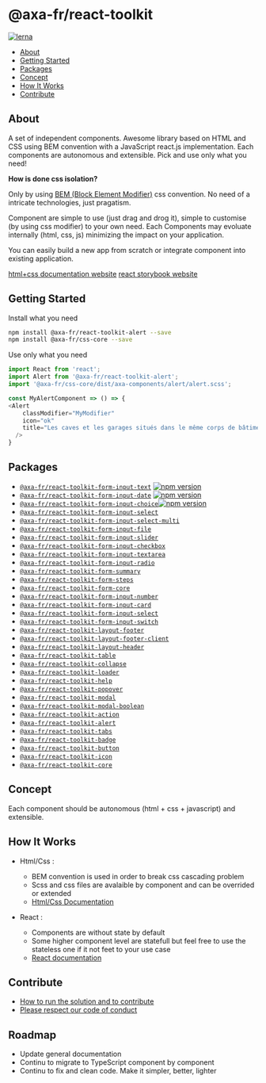 # @axa-fr/react-toolkit

[![lerna](https://img.shields.io/badge/maintained%20with-lerna-cc00ff.svg)](https://lernajs.io/)

- [About](#about)
- [Getting Started](#getting-started)
- [Packages](#packages)
- [Concept](#concept)
- [How It Works](#how-it-works)
- [Contribute](#ontribute)

## About

A set of independent components.
Awesome library based on HTML and CSS using BEM convention with a JavaScript react.js implementation. Each components are autonomous and extensible. Pick and use only what you need!

**How is done css isolation?**

Only by using [BEM (Block Element Modifier)](http://getbem.com) css convention. No need of a intricate technologies, just pragatism.

Component are simple to use (just drag and drog it), simple to customise (by using css modifier) to your own need. Each Components may evoluate internally (html, css, js) minimizing the impact on your application.

You can easily build a new app from scratch or integrate component into existing application.

[html+css documentation website](https://toolkit-intranet-axa.azurewebsites.net)
[react storybook website](https://toolkit-intranet-react-axa.azurewebsites.net)

## Getting Started

Install what you need

```sh
npm install @axa-fr/react-toolkit-alert --save
npm install @axa-fr/css-core --save
```

Use only what you need

```javascript
import React from 'react';
import Alert from '@axa-fr/react-toolkit-alert';
import '@axa-fr/css-core/dist/axa-components/alert/alert.scss';

const MyAlertComponent => () => {
<Alert
    classModifier="MyModifier"
    icon="ok"
    title="Les caves et les garages situés dans le même corps de bâtiment que le logement assuré sont garantis d′office"
  />
}
```

## Packages

- [`@axa-fr/react-toolkit-form-input-text`](./packages/Form/Input/text/readme.md) [![npm version](https://badge.fury.io/js/%40axa-fr%2/react-oidc-context.svg)](https://badge.fury.io/js/%40axa-fr%2/react-toolkit-form-input-text)
- [`@axa-fr/react-toolkit-form-input-date`](./packages/Form/Input/date/readme.md) [![npm version](https://badge.fury.io/js/%40axa-fr%2/react-toolkit-form-input-date.svg)](https://badge.fury.io/js/%40axa-fr%2/react-toolkit-form-input-date)
- [`@axa-fr/react-toolkit-form-input-choice`](./packages/Form/Input/choice/readme.md)[![npm version](https://badge.fury.io/js/%40axa-fr%2/react-toolkit-form-input-choice.svg)](https://badge.fury.io/js/%40axa-fr%2/react-toolkit-form-input-choice)
- [`@axa-fr/react-toolkit-form-input-select`](./packages/redux-fetch/readme.md)
- [`@axa-fr/react-toolkit-form-input-select-multi`](./packages/redux-fetch/readme.md)
- [`@axa-fr/react-toolkit-form-input-file`](./packages/redux-fetch/readme.md)
- [`@axa-fr/react-toolkit-form-input-slider`](./packages/redux-fetch/readme.md)
- [`@axa-fr/react-toolkit-form-input-checkbox`](./packages/redux-fetch/readme.md)
- [`@axa-fr/react-toolkit-form-input-textarea`](./packages/redux-fetch/readme.md)
- [`@axa-fr/react-toolkit-form-input-radio`](./packages/redux-fetch/readme.md)
- [`@axa-fr/react-toolkit-form-summary`](./packages/redux-fetch/readme.md)
- [`@axa-fr/react-toolkit-form-steps`](./packages/redux-fetch/readme.md)
- [`@axa-fr/react-toolkit-form-core`](./packages/redux-fetch/readme.md)
- [`@axa-fr/react-toolkit-form-input-number`](./packages/redux-fetch/readme.md)
- [`@axa-fr/react-toolkit-form-input-card`](./packages/redux-fetch/readme.md)
- [`@axa-fr/react-toolkit-form-input-select`](./packages/redux-fetch/readme.md)
- [`@axa-fr/react-toolkit-form-input-switch`](./packages/redux-fetch/readme.md)
- [`@axa-fr/react-toolkit-layout-footer`](./packages/redux-fetch/readme.md)
- [`@axa-fr/react-toolkit-layout-footer-client`](./packages/redux-fetch/readme.md)
- [`@axa-fr/react-toolkit-layout-header`](./packages/redux-fetch/readme.md)
- [`@axa-fr/react-toolkit-table`](./packages/redux-fetch/readme.md)
- [`@axa-fr/react-toolkit-collapse`](./packages/redux-fetch/readme.md)
- [`@axa-fr/react-toolkit-loader`](./packages/redux-fetch/readme.md)
- [`@axa-fr/react-toolkit-help`](./packages/redux-fetch/readme.md)
- [`@axa-fr/react-toolkit-popover`](./packages/redux-fetch/readme.md)
- [`@axa-fr/react-toolkit-modal`](./packages/redux-fetch/readme.md)
- [`@axa-fr/react-toolkit-modal-boolean`](./packages/redux-fetch/readme.md)
- [`@axa-fr/react-toolkit-action`](./packages/redux-fetch/readme.md)
- [`@axa-fr/react-toolkit-alert`](./packages/redux-fetch/readme.md)
- [`@axa-fr/react-toolkit-tabs`](./packages/redux-fetch/readme.md)
- [`@axa-fr/react-toolkit-badge`](./packages/redux-fetch/readme.md)
- [`@axa-fr/react-toolkit-button`](./packages/redux-fetch/readme.md)
- [`@axa-fr/react-toolkit-icon`](./packages/redux-fetch/readme.md)
- [`@axa-fr/react-toolkit-core`](./packages/redux-fetch/readme.md)

## Concept

Each component should be autonomous (html + css + javascript) and extensible.

## How It Works

- Html/Css :

  - BEM convention is used in order to break css cascading problem
  - Scss and css files are avalaible by component and can be overrided or extended
  - [Html/Css Documentation](http://toolkit-intranet-axa.azurewebsites.net)

- React :
  - Components are without state by default
  - Some higher component level are statefull but feel free to use the stateless one if it not feet to your use case
  - [React documentation](https://toolkit-intranet-react-axa.azurewebsites.net/)

## Contribute

- [How to run the solution and to contribute](./CONTRIBUTING.md)
- [Please respect our code of conduct](./CODE_OF_CONDUCT)

## Roadmap

- Update general documentation
- Continu to migrate to TypeScript component by component
- Continu to fix and clean code. Make it simpler, better, lighter